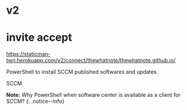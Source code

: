 
<!--

## Grammer checking

https://www.gingersoftware.com/ginger-writer


# free
https://virtualwritingtutor.com/

http://www.hemingwayapp.com/

https://prowritingaid.com/Free


# reference urls

https://www.softwaretestinghelp.com/grammarly-alternatives/

https://www.guru99.com/free-grammarly-alternative.html

https://www.slant.co/topics/2134/~best-markdown-editors-for-linux

-->


# v2

# invite accept
https://staticman-twn.herokuapp.com/v2/connect/thewhatnote/thewhatnote.github.io/


PowerShell to install SCCM published softwares and updates.

SCCM 

**Note:** Why PowerShell when software center is available as a client for SCCM?
{: .notice--info}
